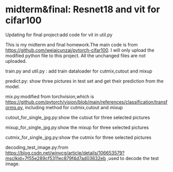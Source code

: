 # midterm&final: Resnet18 and vit for cifar100

Updating for final project:add code for vit in util.py

This is my midterm and final homework.The main code is from https://github.com/weiaicunzai/pytorch-cifar100. I will only upload the modified python file to this project. All the unchanged files are not uploaded.

train.py and util.py : add train dataloader for cutmix,cutout and mixup

predict.py: show three pictures in test set and get their prediction from the model.

mix.py:modified from torchvision,which is https://github.com/pytorch/vision/blob/main/references/classification/transforms.py, including method for cutmix,cutout and mixup

cutout_for_single_jpg.py:show the cutout for three selected pictures

mixup_for_single_jpg.py:show the mixup for three selected pictures

cutmix_for_single_jpg.py:show the cutmix for three selected pictures

decoding_test_image.py:from https://blog.csdn.net/winycg/article/details/106653579?msclkid=7f55e289cf5311ec879f4d7ad03632eb ,used to decode the test image.



